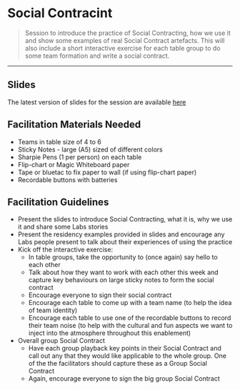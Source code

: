 # Social Contracint

> Session to introduce the practice of Social Contracting, how we use it and show some examples of real Social Contract artefacts. This will also include a short interactive exercise for each table group to do some team formation and write a social contract. 

_____


## Slides

The latest version of slides for the session are available [here](https://docs.google.com/presentation/d/1u3BYZ7aEu9_0bnUmrQWAVMHI0at4Ay5ixyez4sQns6Q/edit?usp=sharing)


## Facilitation Materials Needed

* Teams in table size of 4 to 6
* Sticky Notes - large (A5) sized of different colors
* Sharpie Pens (1 per person) on each table
* Flip-chart or Magic Whiteboard paper
* Tape or bluetac to fix paper to wall (if using flip-chart paper)
* Recordable buttons with batteries



## Facilitation Guidelines

* Present the slides to introduce Social Contracting, what it is, why we use it and share some Labs stories
* Present the residency examples provided in slides and encourage any Labs people present to talk about their experiences of using the practice
* Kick off the interactive exercise:
    * In table groups, take the opportunity to (once again) say hello to each other
    * Talk about how they want to work with each other this week and capture key behaviours on large sticky notes to form the social contract
    * Encourage everyone to sign their social contract
    * Encourage each table to come up with a team name (to help the idea of team identity)
    * Encourage each table to use one of the recordable buttons to record their team noise (to help with the cultural and fun aspects we want to inject into the atmosphere throughout this enablement)
* Overall group Social Contract
    * Have each group playback key points in their Social Contract and call out any that they would like applicable to the whole group. One of the the facilitators should capture these as a Group Social Contract
    * Again, encourage everyone to sign the big group Social Contract